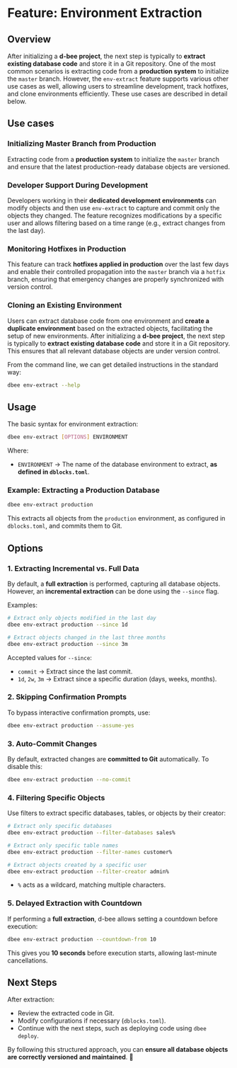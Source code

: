 # Feature: Environment Extraction

## Overview
After initializing a **d-bee project**, the next step is typically to **extract existing database code** and store it in a Git repository. One of the most common scenarios is extracting code from a **production system** to initialize the `master` branch. However, the `env-extract` feature supports various other use cases as well, allowing users to streamline development, track hotfixes, and clone environments efficiently. These use cases are described in detail below.

## Use cases
### **Initializing Master Branch from Production**
Extracting code from a **production system** to initialize the `master` branch and ensure that the latest production-ready database objects are versioned.

### **Developer Support During Development**
Developers working in their **dedicated development environments** can modify objects and then use `env-extract` to capture and commit only the objects they changed. The feature recognizes modifications by a specific user and allows filtering based on a time range (e.g., extract changes from the last day).

### **Monitoring Hotfixes in Production**
This feature can track **hotfixes applied in production** over the last few days and enable their controlled propagation into the `master` branch via a `hotfix` branch, ensuring that emergency changes are properly synchronized with version control.

### **Cloning an Existing Environment**
Users can extract database code from one environment and **create a duplicate environment** based on the extracted objects, facilitating the setup of new environments.
After initializing a **d-bee project**, the next step is typically to **extract existing database code** and store it in a Git repository. This ensures that all relevant database objects are under version control.

From the command line, we can get detailed instructions in the standard way:
```bash
dbee env-extract --help
```

## Usage
The basic syntax for environment extraction:
```bash
dbee env-extract [OPTIONS] ENVIRONMENT
```

Where:
- `ENVIRONMENT` → The name of the database environment to extract, **as defined in `dblocks.toml`**.

### Example: Extracting a Production Database
```bash
dbee env-extract production
```

This extracts all objects from the `production` environment, as configured in `dblocks.toml`, and commits them to Git.

## Options
### **1. Extracting Incremental vs. Full Data**
By default, a **full extraction** is performed, capturing all database objects. However, an **incremental extraction** can be done using the `--since` flag.

Examples:
```bash
# Extract only objects modified in the last day
dbee env-extract production --since 1d

# Extract objects changed in the last three months
dbee env-extract production --since 3m
```

Accepted values for `--since`:
- `commit` → Extract since the last commit.
- `1d`, `2w`, `3m` → Extract since a specific duration (days, weeks, months).

### **2. Skipping Confirmation Prompts**
To bypass interactive confirmation prompts, use:
```bash
dbee env-extract production --assume-yes
```

### **3. Auto-Commit Changes**
By default, extracted changes are **committed to Git** automatically. To disable this:
```bash
dbee env-extract production --no-commit
```

### **4. Filtering Specific Objects**
Use filters to extract specific databases, tables, or objects by their creator:
```bash
# Extract only specific databases
dbee env-extract production --filter-databases sales%

# Extract only specific table names
dbee env-extract production --filter-names customer%

# Extract objects created by a specific user
dbee env-extract production --filter-creator admin%
```
- `%` acts as a wildcard, matching multiple characters.

### **5. Delayed Extraction with Countdown**
If performing a **full extraction**, d-bee allows setting a countdown before execution:
```bash
dbee env-extract production --countdown-from 10
```
This gives you **10 seconds** before execution starts, allowing last-minute cancellations.

## Next Steps
After extraction:
- Review the extracted code in Git.
- Modify configurations if necessary (`dblocks.toml`).
- Continue with the next steps, such as deploying code using `dbee deploy`.

By following this structured approach, you can **ensure all database objects are correctly versioned and maintained**. 🚀
